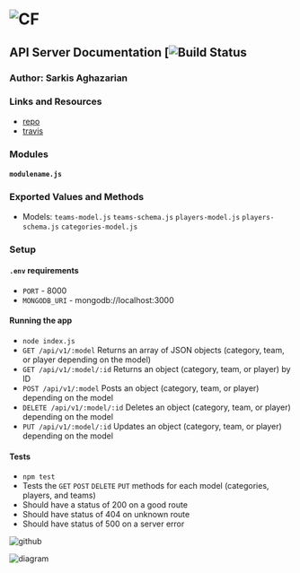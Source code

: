 ![CF](https://i.imgur.com/60omTQF.png) 
=================================================

## API Server Documentation [![Build Status]()

### Author: Sarkis Aghazarian

### Links and Resources
* [repo](https://github.com/sarkis74/lab-09-401n12-)
* [travis](https://travis-ci.org/sarkis74/lab-09-401n12-)

### Modules
#### `modulename.js`

### Exported Values and Methods
* Models: `teams-model.js` `teams-schema.js` `players-model.js` `players-schema.js` `categories-model.js`

### Setup
#### `.env` requirements
* `PORT` - 8000
* `MONGODB_URI` - mongodb://localhost:3000

#### Running the app
* `node index.js`
* `GET /api/v1/:model` Returns an array of JSON objects (category, team, or player depending on the model)
* `GET /api/v1/:model/:id` Returns an object (category, team, or player) by ID
* `POST /api/v1/:model` Posts an object (category, team, or player) depending on the model
* `DELETE /api/v1/:model/:id` Deletes an object (category, team, or player) depending on the model
* `PUT /api/v1/:model/:id` Updates an object (category, team, or player) depending on the model
  
#### Tests
* `npm test`
* Tests the `GET` `POST` `DELETE` `PUT` methods for each model (categories, players, and teams)
* Should have a status of 200 on a good route
* Should have status of 404 on unknown route
* Should have status of 500 on a server error

![github](https://github.com/sarkis74/lab-09-401n12-/tree/master/starter-code)

![diagram](https://i.imgur.com/X7uaywP.png)
